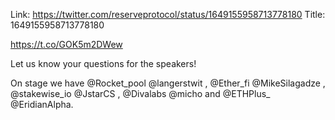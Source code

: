 Link:  https://twitter.com/reserveprotocol/status/1649155958713778180
Title: 1649155958713778180

https://t.co/GOK5m2DWew

Let us know your questions for the speakers!

On stage we have @Rocket_pool @langerstwit , @Ether_fi @MikeSilagadze , @stakewise_io @JstarCS , @Divalabs @micho and @ETHPlus_ @EridianAlpha.